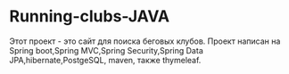 # Running-clubs-JAVA

Этот проект - это сайт для поиска беговых клубов. 
Проект написан на Spring boot,Spring MVC,Spring Security,Spring Data JPA,hibernate,PostgeSQL, maven, также thymeleaf.

